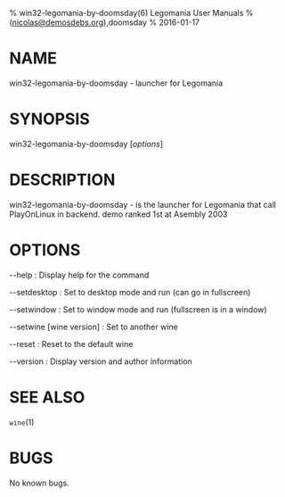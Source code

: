 % win32-legomania-by-doomsday(6) Legomania User Manuals
%  (nicolas@demosdebs.org),doomsday
% 2016-01-17

# NAME
win32-legomania-by-doomsday - launcher for Legomania

# SYNOPSIS
win32-legomania-by-doomsday [*options*]

# DESCRIPTION
win32-legomania-by-doomsday - is the launcher for Legomania that call PlayOnLinux in backend.
demo ranked 1st at Asembly 2003

# OPTIONS
\--help
:   Display help for the command

\--setdesktop
:   Set to desktop mode and run (can go in fullscreen)

\--setwindow
:   Set to window mode and run (fullscreen is in a window)

\--setwine [wine version]
:   Set to another wine

\--reset
:   Reset to the default wine

\--version
:   Display version and author information

# SEE ALSO
`wine`(1)

# BUGS
No known bugs.
